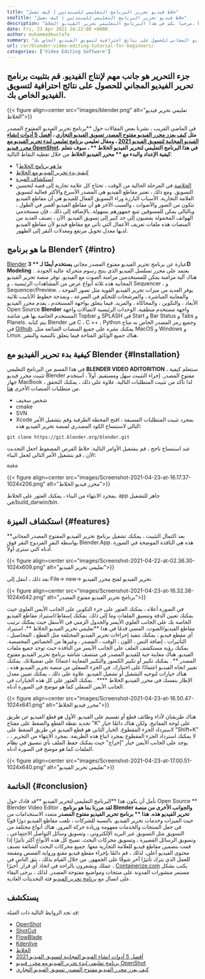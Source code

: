 ```yaml
---
title: "خلاط فيديو تحرير البرنامج التعليمي للمبتدئين | كيف تعمل" 
seoTitle: "خلاط فيديو تحرير البرنامج التعليمي للمبتدئين | كيف تعمل" 
description: "مرحبا بكم في هذا البرنامج التعليمي تحرير الفيديو الخلاط. Blender مفتوح المصدر ، ويقدم تأثيرات ، والرسوم المتحركة ، والمرشحات ، والمعاينات المباشرة ، ودعم إضافة الصور." 
date: Fri, 23 Apr 2021 14:22:00 +0000
author: muhammadmustafa
summary: "يعد جزء التحرير جانبًا مهمًا لإنتاج الفيديو. قم بتثبيت برنامج تحرير الفيديو المجاني للحصول على نتائج احترافية لتسويق الفيديو الخاص بك." 
url: /ar/blender-video-editing-tutorial-for-beginners/
categories: ['Video Editing Software']
---
```


## جزء التحرير هو جانب مهم لإنتاج الفيديو. قم بتثبيت برنامج تحرير الفيديو المجاني للحصول على نتائج احترافية لتسويق الفيديو الخاص بك.

{{< figure align=center src="images/blender.png" alt="تعليمي تحرير فيديو الخلاط">}}

في الماضي القريب ، نشرنا بعض المقالات حول **برنامج تحرير الفيديو المفتوح المصدر  **مثل [كيف يعزز محرر الفيديو مفتوح المصدر تسويق الفيديو التجاري][1] ، [أفضل 5 أدوات إنشاء الفيديو المجانية لتسويق الفيديو 2021][ 2] ، ومقال تعليمي [برنامج تعليمي لبدء تحرير الفيديو مع محرر فيديو OpenShot][3]. في هذا البرنامج التعليمي لتحرير الفيديو الخلاط **  ، سوف نتعلم كيفية الإعداد والبدء مع ** محرر الفيديو الخلاط**  من خلال تغطية النقاط التالية:
  * [ما هو برنامج الخلاط][4]؟
  * [كيفية بدء تحرير الفيديو مع الخلاط][5]
  * [استكشاف الميزة][6]
  * [الخلاصة][7]
في المرحلة الحالية من الوقت ، تحتاج كل علامة تجارية إلى قصة لتحسين التسويق. ومع ذلك ، تعتبر مقاطع الفيديو هي المصدر الأسرع والأكثر فعالية لتسويق العلامة التجارية. الأسباب البارزة وراء التسويق الفعال للفيديو هي أن مقاطع الفيديو تتكون من الصور والأصوات ، والسبب الآخر هو أن مقاطع الفيديو أقصر في الطول ، وبالتالي يمكن للمسوقين تتبع جمهورهم بسهولة. بالإضافة إلى ذلك ، فإن مستخدمي الهواتف المحمولة يفضيون إلى حد كبير إلى تسويق الفيديو. الآن ، تصنف العديد من المنصات هذه ملفات تعريف الأعمال التي تأتي مع مقاطع فيديو لأن مقاطع الفيديو لديها معدل تحويل مرتفع ومعدلات النقر إلى الظهور.

## ما هو برنامج Blender؟   {#intro}
[Blender][8] عبارة عن برنامج تحرير الفيديو مفتوح المصدر مجاني **يستخدم أيضًا لـ ** 3D Modeling** . يعتمد على محرر تسلسل الفيديو الذي ينتج رسوم متحركة عالية الجودة. هناك آلية مزامنة يمكن للمستخدمين مزامنة الصوت مع الفيديو. توفر منصة تحرير الفيديو المجانية هذه ثلاثة أنواع عرض من المشاهدات الرئيسية ، و Sequencer ، و Sequencer/Preview. يوفر العديد من ميزات تحرير الفيديو القوية مثل تصور الموجة ، والمعاينة المباشرة ، والمرشحات للتحكم في السرعة ، ونمذجة خطوط الأنابيب ثلاثية الأبعاد ، والتكوين ، والمحاكاة ، والمزيد.
فيما يتعلق بواجهة المستخدم ، يقدم محرر الفيديو Open Source  **Blender**  واجهة مستخدم منطقية. الوحدات الرئيسية لاتصالات واجهة المستخدم الخاصة بها هي شاشة Topbar و SPLASH في Start و Bar Status و Tabs و Planels. يتم كتابة Blender في C ، C ++ ، Python وجميع رمز المصدر الخاص به متاح في [Github][9]. يمكنك نشره على جميع المنصات الشائعة مثل MacOS و Windows و Linux. هناك جميع الوثائق المتاحة فيما يتعلق بالتنمية والنشر.

## كيفية بدء تحرير الفيديو مع Blender   {#Installation}
في هذا القسم من البرنامج التعليمي  **BLENDER VIDEO ADITORITION**  ، سنتعلم كيفية تثبيت محرر فيديو Blender مفتوح المصدر. إجراء التثبيت سهل ومستقيم. أولاً ، أستخدم جهاز MacBook ، لذا تأكد من تثبيت المتطلبات التالية. علاوة على ذلك ، يمكنك التحقق من متطلبات المنصات الأخرى [هنا][10].
  * شخص سخيف
  * cmake
  * SVN
  * Xcode
بمجرد تثبيت المتطلبات المسبقة ، افتح المحطة الطرفية وقم بتشغيل الأمر التالي لاستنساخ الكود المصدري لمنصة تحرير الفيديو هذه:
```
git clone https://git.blender.org/blender.git
```
عند استنساخ ناجح ، قم بتشغيل الأوامر التالية:
خلاط القرص المضغوط
اجعل التحديث
الآن ، قم بتشغيل الأمر التالي لجعل البناء:
```
make
```

{{< figure align=center src="images/Screenshot-2021-04-23-at-16.17.37-1024x206.png" alt="محرر فيديو الخلاط">}}

بمجرد الانتهاء من البناء ، يمكنك العثور على الخلاط. app جاهز للتشغيل في/build_darwin/bin.

## استكشاف الميزة   {#features}
بعد اكتمال التثبيت ، يمكنك تشغيل برنامج تحرير الفيديو المفتوح المصدر المجاني** بواسطة النقر المزدوج النقر فوق Blender.App. هذه هي النافذة الموضحة في الصورة أدناه التي سترى أولاً.

{{< figure align=center src="images/Screenshot-2021-04-22-at-02.36.30-1024x609.png" alt="تعليمي تحرير الفيديو">}}

بعد ذلك ، انتقل إلى File-> new-> تحرير الفيديو لفتح محرر الفيديو.

{{< figure align=center src="images/Screenshot-2021-04-23-at-16.32.38-1024x642.png" alt="برنامج تحرير الفيديو مفتوح المصدر">}}

في الصورة أعلاه ، يمكنك العثور على جزء التكوين على الجانب الأيمن العلوي حيث يمكنك تعيين الدقة وتنسيق الملفات وما إلى ذلك. يمكنك إسقاط/استيراد مقاطع الفيديو الخاصة بك على الجانب العلوي الأيسر والجدول الزمني في الأسفل حيث يمكنك ترتيب مقاطع الفيديو/الصوت.
المضي قدمًا في هذا **تعليمي تحرير الفيديو الخلاط  **، استيراد أي مقطع فيديو ، يمكنك تنفيذ إجراءات تحرير الفيديو المختلفة مثل القطع ، المحاصيل ، التأثيرات ، إضافة النص ، اللون ، الوقت ، المصدر ، وغيرها من الخصائص المخصصة. يمكنك رؤية مستكشف الملف على الجانب الأيسر من النافذة حيث توجد جميع ملفات الفيديو. هناك معاينة حية للفيديو المصدر في منتصف شاشة برنامج تحرير الفيديو مفتوح المصدر ** . يمكنك تكبير أو تكبير الكسور والتكبير المعاينة اعتمادًا على تفضيلاتك. يمكنك تغيير اتجاه الفيديو اعتمادًا على اختيارك. في الجزء السفلي من منصة تحرير الفيديو هذه ، هناك خيارات لتوجيه التشغيل أو تشغيل الفيديو. علاوة على ذلك ، يمكنك تعيين معدل الإطار بنفسك في محرر الفيديو الخلاط **** . يمكنك العثور على كل هذه الخيارات في الجانب الأيمن السفلي كما هو موضح في الصورة أدناه.

{{< figure align=center src="images/Screenshot-2021-04-23-at-16.50.47-1024x641.png" alt="محرر فيديو الخلاط">}}

هناك طريقتان لأداء وظائف قطع أو تقسيم على الفيديو. الأول هو قطع الفيديو عن طريق تحديد نقطة القطع والضغط على مفتاح "K" على لوحة المفاتيح. ولكن هناك دائمًا خيار لاسترداد الجزء المقطوع. الخيار الثاني هو قطع الفيديو عن طريق الضغط على "Shift+K" ، لا يمكنك استرداد الجزء المقطوع بمجرد اتباع هذه الطريقة. بمجرد الانتهاء من التحرير ، يوجد على الجانب الأيمن خيار "إخراج" حيث يمكنك حفظ الملف بأي تنسيق في نظام الملفات كما هو موضح في الصورة أدناه.

{{< figure align=center src="images/Screenshot-2021-04-23-at-17.00.51-1024x640.png" alt="تعليمي تحرير الفيديو">}}


## الخاتمة   {#conclusion}
نأمل أن يكون هذا **البرنامج التعليمي لتحرير الفيديو  **قد قادك حول Open Source **  Blender Video Editor **. لقد مررنا بما هو برنامج Blender والجوانب الأخرى من منصة تحرير الفيديو هذه. هذا ** برنامج تحرير الفيديو مفتوح المصدر**  متعدد الاستخدامات من حيث الميزات وخدمات تحرير الفيديو. بالنسبة للشركات ، تلعب مقاطع الفيديو دورًا قويًا في جعل المنتجات والخدمات مفهومة وزيادة حركة المرور. هناك أنواع مختلفة من التسويق مثل التسويق عبر البريد الإلكتروني ، وتسويق وسائل التواصل الاجتماعي ، وتسويق الرسائل القصيرة ، وتسويق محركات البحث. تصبح كل هذه الأنواع أكثر تأثيرًا إذا قمت بتضمين مقاطع فيديو للعلامة التجارية معها. جميع محركات البحث الشائعة تصنف محتوى الفيديو أعلى. لذلك ، قم دائمًا بإجراء مقطع فيديو مقنع ورواية القصص ومقنعة للعمل الذي يترك تأثيرًا آخر شوقًا على الجمهور. من خلال القيام بذلك ، يثق الناس في عملك ويشعرون بالراحة في اتخاذ أي قرار.
أخيرًا ، [Containerize.com][11] يكتب بشكل مستمر منشورات المدونة على منتجات ومواضيع مفتوحة المصدر. لذلك ، يرجى البقاء على اتصال مع [برنامج تحرير الفيديو][12] فئة التحديثات العادية.

## يستكشف
قد تجد الروابط التالية ذات الصلة:
  * [OpenShot][13]
  * [ShotCut][14]
  * [FlowBlade][15]
  * [Kdenlive][16]
  * [الخلاط][8]
  * [أفضل 5 أدوات إنشاء الفيديو المجانية لتسويق الفيديو 2021][2]
  * [برنامج تعليمي لبدء تحرير الفيديو مع محرر فيديو OpenShot][3]
  * [كيف يعزز محرر الفيديو مفتوح المصدر تسويق الفيديو التجاري][1]

  
[1]: https://blog.containerize.com/video-editing-software/how-video-editing-software-improves-business-video-marketing/
[2]: https://blog.containerize.com/video-editing-software/top-5-open-source-video-editor-software-for-video-marketing/
[3]: https://blog.containerize.com/video-editing-software/openshot-video-editor-tutorial-for-beginners-open-source/
[4]: #intro
[5]: #Installation
[6]: #features
[7]: #Conclusion
[8]: https://products.containerize.com/video-editing-software/blender
[9]: https://github.com/blender/blender
[10]: https://wiki.blender.org/wiki/Building_Blender
[11]: https://www.containerize.com/
[12]: https://products.containerize.com/video-editing-software
[13]: https://products.containerize.com/video-editing-software/openshot
[14]: https://products.containerize.com/video-editing-software/shotcut
[15]: https://products.containerize.com/video-editing-software/flowblade
[16]: https://products.containerize.com/video-editing-software/kdenlive
